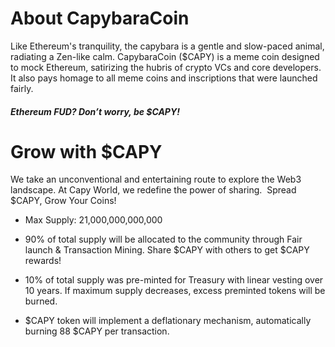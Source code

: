 # About CapybaraCoin
Like Ethereum's tranquility, the capybara is a gentle and slow-paced animal, radiating a Zen-like calm.
CapybaraCoin ($CAPY) is a meme coin designed to mock Ethereum, satirizing the hubris of crypto VCs and core developers. It also pays homage to all meme coins and inscriptions that were launched fairly.
‍
##### Ethereum FUD? Don’t worry, be $CAPY!

# Grow with $CAPY
We take an unconventional and entertaining route to explore the Web3 landscape. At Capy World, we redefine the power of sharing.
‍
Spread $CAPY, Grow Your Coins!

* Max Supply: 21,000,000,000,000

* 90% of total supply will be allocated to the community through Fair launch & Transaction Mining. Share $CAPY with others to get $CAPY rewards!

* 10% of total supply was pre-minted for Treasury with linear vesting over 10 years. If maximum supply decreases, excess preminted tokens will be burned.

* $CAPY token will implement a deflationary mechanism, automatically burning 88 $CAPY per transaction.